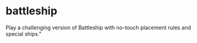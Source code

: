 # battleship
Play a challenging version of Battleship with no-touch placement rules and special ships."
